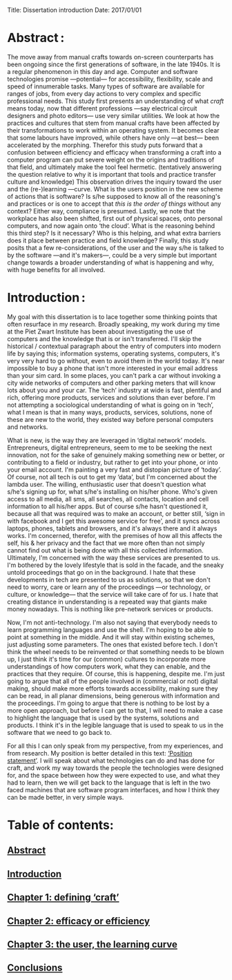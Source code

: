 Title: Dissertation introduction
Date: 2017/01/01

# Abstract :
The move away from manual crafts towards on-screen counterparts has been ongoing since the first generations of software, in the late 1940s. It is a regular phenomenon in this day and age. Computer and software technologies promise —potential— for accessibility, flexibility, scale and speed of innumerable tasks. Many types of software are available for ranges of jobs, from every day actions to very complex and specific professional needs. This study first presents an understanding of what *craft* means today, now that different professions —say electrical circuit designers and photo editors— use very similar utilities. We look at how the practices and cultures that stem from manual crafts have been affected by their transformations to work within an operating system. It becomes clear that some labours have improved, while others have only —at best— been accelerated by the morphing. Therefor this study puts forward that a confusion between efficiency and efficacy when transforming a craft into a computer program can put severe weight on the origins and traditions of that field, and ultimately make the tool feel hermetic. (tentatively answering the question relative to why it is important that tools and practice transfer culture and knowledge) This observation drives the inquiry toward the user and the (re-)learning —curve. What is the users position in the new scheme of actions that is software? Is s/he supposed to know all of the reasoning's and practices or is one to accept that *this is the order of things* without any context? Either way, compliance is presumed. Lastly, we note that the workplace has also been shifted, first out of physical spaces, onto personal computers, and now again onto ‘the cloud’. What is the reasoning behind this third step? Is it necessary? Who is this helping, and what extra barriers does it place between practice and field knowledge? Finally, this study posits that a few re-considerations, of the user and the way s/he is talked to by the software —and it's makers—, could be a very simple but important change towards a broader understanding of what is happening and why, with huge benefits for all involved.

# Introduction :

My goal with this dissertation is to lace together some thinking points that often resurface in my research. Broadly speaking, my work during my time at the Piet Zwart Institute has been about investigating the use of computers and the knowledge that is or isn't transferred. I'll skip the historical / contextual paragraph about the entry of computers into modern life by saying this; information systems, operating systems, computers, it's very very hard to go without, even to avoid them in the world today. It's near impossible to buy a phone that isn't more interested in your email address than your sim card. In some places, you can't park a car without invoking a city wide networks of computers and other parking meters that will know lots about you and your car. The ‘tech’ industry at wide is fast, plentiful and rich, offering more products, services and solutions than ever before. I'm not attempting a sociological understanding of what is going on in ‘tech’, what I mean is that in many ways, products, services, solutions, none of these are new to the world, they existed way before personal computers and networks.

What is new, is the way they are leveraged in ‘digital network’ models. Entrepreneurs, digital entrepreneurs, seem to me to be seeking the next innovation, not for the sake of genuinely making something new or better, or contributing to a field or industry, but rather to get into your phone, or into your email account. I'm painting a very fast and distopian picture of ‘today’. Of course, not all tech is out to get my ‘data’, but I'm concerned about the lambda user. The willing, enthusiastic user that doesn't question what s/he's signing up for, what s/he's installing on his/her phone. Who's given access to all media, all sms, all searches, all contacts, location and cell information to all his/her apps. But of course s/he hasn't questioned it, because all that was required was to make an account, or better still, ‘sign in with facebook and I get this awesome service for free’, and it syncs across laptops, phones, tablets and browsers, and it's always there and it always works. I'm concerned, therefor, with the premises of how all this affects the self, his & her privacy and the fact that we more often than not simply cannot find out what is being done with all this collected information. Ultimately, I'm concerned with the way these services are presented to us. I'm bothered by the lovely lifestyle that is sold in the facade, and the sneaky untold proceedings that go on in the background. I hate that these developments in tech are presented to us as solutions, so that we don't need to worry, care or learn any of the proceedings —or technology, or culture, or knowledge— that the service will take care of for us. I hate that creating distance in understanding is a repeated way that giants make money nowadays. This is nothing like pre-network services or products.

Now, I'm not anti-technology. I'm also not saying that everybody needs to learn programming languages and use the shell. I'm hoping to be able to point at something in the middle. And it will stay within existing schemes, just adjusting some parameters. The ones that existed before tech. I don't think the wheel needs to be reinvented or that something needs to be blown up, I just think it's time for our (common) cultures to incorporate more understandings of how computers work, what they can enable, and the practices that they require. Of course, this is happening, despite me. I'm just going to argue that all of the people involved in (commercial or not) digital making, should make more efforts towards accessibility, making sure they can be read, in all planar dimensions, being generous with information and the proceedings. I'm going to argue that there is nothing to be lost by a more open approach, but before I can get to that, I will need to make a case to highlight the language that is used by the systems, solutions and products. I think it's in the legible language that is used to speak to us in the software that we need to go back to.

For all this I can only speak from my perspective, from my experiences, and from research. My position is better detailed in this text: [‘Position statement’](/position-statement.html). I will speak about what technologies can do and has done for craft, and work my way towards the people the technologies were designed for, and the space between how they were expected to use, and what they had to learn, then we will get back to the language that is left in the two faced machines that are software program interfaces, and how I think they can be made better, in very simple ways.

# Table of contents:
## [Abstract](#)
## [Introduction](#)
## [Chapter 1: defining ‘craft’](/chapter-1-defining-craft.html)
## [Chapter 2: efficacy or efficiency](/chapter-2-efficacy-or-efficiency)
## [Chapter 3: the user, the learning curve](/chapter-3-the-user-the-learning-curve)
## [Conclusions](/)

<!--
This text aims to inform and answer a research question about software, culture, and their current relation; **Why must static visual production software technologies transfer the knowledge and skills of the craft they virtualise?**

Some terms need specifications from this question, and this is where we will start:

* visual production software: tools that are enabled by PCs to create and produce static visuals. This subset includes both vector graphics creation and bitmap image production, covering the tools that a visual designer could use, big or small, on a computer.
* static: isolated here to not include animation or moving image intended visual tools
* technologies: best understood as detailed by Morozov:

> *Technology is typically seen as a problem-solver, and well-designed technology **is supposed to follow an according aesthetic of efficiency**, ease and—ultimately—automation.*
<br><small>To Save Everything, Click Here — Evgeny Morozov, ch 9</small>

* craft they virtualise: the digital version that results from the craft

These definitions will be pushed further and contextualised in the first chapter. What is a digital craft? When is on computer practice a craft? Is all production work on screen therefore the work of a crafts-person? Where do the actions come from? What or who determines the order of the proceedings? What are the models?

To attempt to understand some of the notions of software technologies for craft, beyond the early socio-historical contexts that explain why software came to be at all, we will look at the notion of efficiency and efficacy. What influences have they had on our understanding of software practices as crafts.

Later, the place of the user will be in question. Who is s/he, a user, a person, a worker, a link in a chain, an artist? How can s/he learn this environment? What is needed by a newcomer to understand the practice that is enabled by the software?

Finally, we will try and imagine what could happen to crafts that got and are getting virtualised. The workplace for practice is currently being shifted out of physical spaces, then onto personal computers, but now onto cloud computing services, what is the reasoning behind this third step? Is it necessary? Ultimately, a suggestion will be made, one that points towards tone of speech as a medium to be able to view modern practices as a transformation and not a loss.
-->

